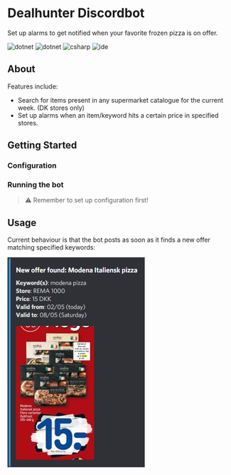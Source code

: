 # Dealhunter Discordbot
Set up alarms to get notified when your favorite frozen pizza is on offer. 

![dotnet](https://img.shields.io/badge/discord--net-v2.3.1-blue)
![dotnet](https://img.shields.io/badge/.NET-5.0-blue)
![csharp](https://img.shields.io/badge/C%23-9-blue)
![ide](https://img.shields.io/badge/IDE-vs2019-8d51cb)


## About

Features include:
- Search for items present in any supermarket catalogue for the current week. (DK stores only)
- Set up alarms when an item/keyword hits a certain price in specified stores. 

## Getting Started

### Configuration

### Running the bot

> :warning: Remember to set up configuration first!


## Usage

Current behaviour is that the bot posts as soon as it finds a new offer matching specified keywords: 

![offer found message](docs/offer_found_message.png)


